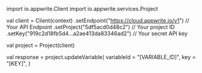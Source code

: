 import io.appwrite.Client
import io.appwrite.services.Project

val client = Client(context)
    .setEndpoint("https://cloud.appwrite.io/v1") // Your API Endpoint
    .setProject("5df5acd0d48c2") // Your project ID
    .setKey("919c2d18fb5d4...a2ae413da83346ad2") // Your secret API key

val project = Project(client)

val response = project.updateVariable(
    variableId = "[VARIABLE_ID]",
    key = "[KEY]",
)
